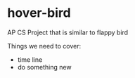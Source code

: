 # hover-bird
AP CS Project that is similar to flappy bird

Things we need to cover:

- time line 
- do something new
